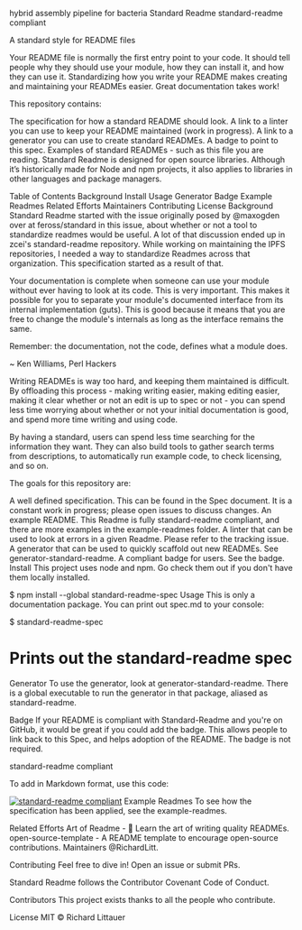 hybrid assembly pipeline for bacteria
Standard Readme
standard-readme compliant

A standard style for README files

Your README file is normally the first entry point to your code. It should tell people why they should use your module, how they can install it, and how they can use it. Standardizing how you write your README makes creating and maintaining your READMEs easier. Great documentation takes work!

This repository contains:

The specification for how a standard README should look.
A link to a linter you can use to keep your README maintained (work in progress).
A link to a generator you can use to create standard READMEs.
A badge to point to this spec.
Examples of standard READMEs - such as this file you are reading.
Standard Readme is designed for open source libraries. Although it’s historically made for Node and npm projects, it also applies to libraries in other languages and package managers.

Table of Contents
Background
Install
Usage
Generator
Badge
Example Readmes
Related Efforts
Maintainers
Contributing
License
Background
Standard Readme started with the issue originally posed by @maxogden over at feross/standard in this issue, about whether or not a tool to standardize readmes would be useful. A lot of that discussion ended up in zcei's standard-readme repository. While working on maintaining the IPFS repositories, I needed a way to standardize Readmes across that organization. This specification started as a result of that.

Your documentation is complete when someone can use your module without ever having to look at its code. This is very important. This makes it possible for you to separate your module's documented interface from its internal implementation (guts). This is good because it means that you are free to change the module's internals as long as the interface remains the same.

Remember: the documentation, not the code, defines what a module does.

~ Ken Williams, Perl Hackers

Writing READMEs is way too hard, and keeping them maintained is difficult. By offloading this process - making writing easier, making editing easier, making it clear whether or not an edit is up to spec or not - you can spend less time worrying about whether or not your initial documentation is good, and spend more time writing and using code.

By having a standard, users can spend less time searching for the information they want. They can also build tools to gather search terms from descriptions, to automatically run example code, to check licensing, and so on.

The goals for this repository are:

A well defined specification. This can be found in the Spec document. It is a constant work in progress; please open issues to discuss changes.
An example README. This Readme is fully standard-readme compliant, and there are more examples in the example-readmes folder.
A linter that can be used to look at errors in a given Readme. Please refer to the tracking issue.
A generator that can be used to quickly scaffold out new READMEs. See generator-standard-readme.
A compliant badge for users. See the badge.
Install
This project uses node and npm. Go check them out if you don't have them locally installed.

$ npm install --global standard-readme-spec
Usage
This is only a documentation package. You can print out spec.md to your console:

$ standard-readme-spec
# Prints out the standard-readme spec
Generator
To use the generator, look at generator-standard-readme. There is a global executable to run the generator in that package, aliased as standard-readme.

Badge
If your README is compliant with Standard-Readme and you're on GitHub, it would be great if you could add the badge. This allows people to link back to this Spec, and helps adoption of the README. The badge is not required.

standard-readme compliant

To add in Markdown format, use this code:

[![standard-readme compliant](https://img.shields.io/badge/readme%20style-standard-brightgreen.svg?style=flat-square)](https://github.com/RichardLitt/standard-readme)
Example Readmes
To see how the specification has been applied, see the example-readmes.

Related Efforts
Art of Readme - 💌 Learn the art of writing quality READMEs.
open-source-template - A README template to encourage open-source contributions.
Maintainers
@RichardLitt.

Contributing
Feel free to dive in! Open an issue or submit PRs.

Standard Readme follows the Contributor Covenant Code of Conduct.

Contributors
This project exists thanks to all the people who contribute. 

License
MIT © Richard Littauer
